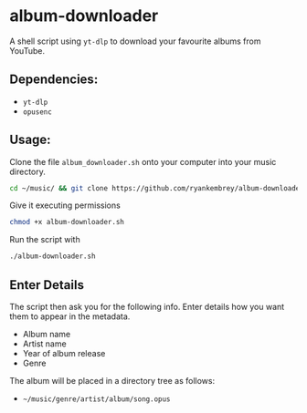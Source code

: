 # album-downloader
A shell script using `yt-dlp` to download your favourite albums from YouTube.

## Dependencies:
- `yt-dlp`
- `opusenc`

## Usage:
Clone the file `album_downloader.sh` onto your computer into your music directory.
```bash
cd ~/music/ && git clone https://github.com/ryankembrey/album-downloader && cd ./album-downloader/
```
Give it executing permissions 
```bash
chmod +x album-downloader.sh
```
Run the script with 
```bash
./album-downloader.sh
```
## Enter Details
The script then ask you for the following info. Enter details how you want them to appear in the metadata.
- Album name
- Artist name
- Year of album release
- Genre


The album will be placed in a directory tree as follows:
* `~/music/genre/artist/album/song.opus`
